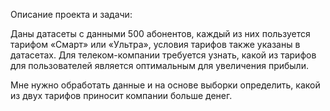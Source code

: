 Описание проекта и задачи:

Даны датасеты с данными 500 абонентов, каждый из них пользуется тарифом «Смарт» или «Ультра», условия тарифов также указаны в датасетах. Для телеком-компании требуется узнать, какой из тарифов для пользователей является оптимальным для увеличения прибыли. 

Мне нужно обработать данные и на основе выборки определить, какой из двух тарифов приносит компании больше денег.
